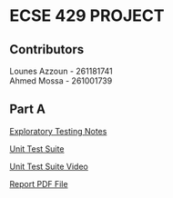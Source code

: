 # ECSE 429 PROJECT

## Contributors

Lounes Azzoun - 261181741  
Ahmed Mossa - 261001739

## Part A 

[Exploratory Testing Notes](https://github.com/tnlyr/ecse429/tree/main/Session%20Notes)

[Unit Test Suite](https://github.com/tnlyr/ecse429/tree/main/src/test/java/unitTest)

[Unit Test Suite Video](https://www.youtube.com/watch?v=bi-s42r7GW4)

[Report PDF File](https://github.com/tnlyr/ecse429/blob/main/Report_A1.pdf)